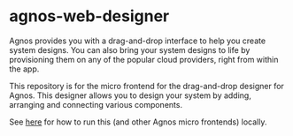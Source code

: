 # agnos-web-designer

Agnos provides you with a drag-and-drop interface to help you create system designs. You can also bring your system designs to life by provisioning them on any of the popular cloud providers, right from within the app.

This repository is for the micro frontend for the drag-and-drop designer for Agnos. This designer allows you to design your system by adding, arranging and connecting various components.

See [here](https://github.com/agnos-cloud/agnos-web-hub#readme) for how to run this (and other Agnos micro frontends) locally.

